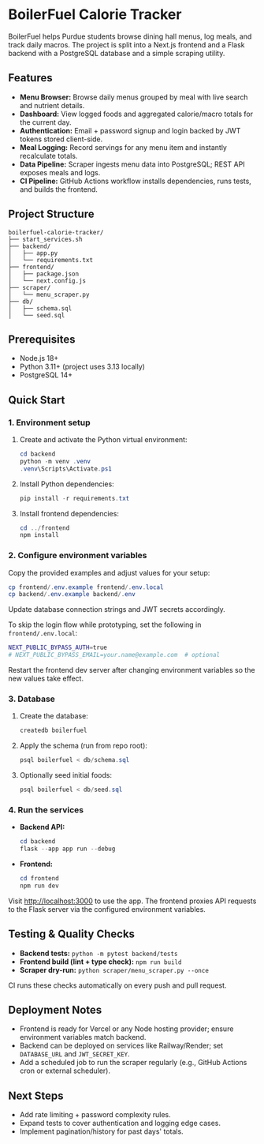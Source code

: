 # BoilerFuel Calorie Tracker

BoilerFuel helps Purdue students browse dining hall menus, log meals, and track daily macros. The project is split into a Next.js frontend and a Flask backend with a PostgreSQL database and a simple scraping utility.

## Features

- **Menu Browser:** Browse daily menus grouped by meal with live search and nutrient details.
- **Dashboard:** View logged foods and aggregated calorie/macro totals for the current day.
- **Authentication:** Email + password signup and login backed by JWT tokens stored client-side.
- **Meal Logging:** Record servings for any menu item and instantly recalculate totals.
- **Data Pipeline:** Scraper ingests menu data into PostgreSQL; REST API exposes meals and logs.
- **CI Pipeline:** GitHub Actions workflow installs dependencies, runs tests, and builds the frontend.

## Project Structure

```
boilerfuel-calorie-tracker/
├── start_services.sh
├── backend/
│   ├── app.py
│   └── requirements.txt
├── frontend/
│   ├── package.json
│   └── next.config.js
├── scraper/
│   └── menu_scraper.py
├── db/
│   ├── schema.sql
│   └── seed.sql
```

## Prerequisites

- Node.js 18+
- Python 3.11+ (project uses 3.13 locally)
- PostgreSQL 14+

## Quick Start

### 1. Environment setup

1. Create and activate the Python virtual environment:

   ```powershell
   cd backend
   python -m venv .venv
   .venv\Scripts\Activate.ps1
   ```

2. Install Python dependencies:

   ```powershell
   pip install -r requirements.txt
   ```

3. Install frontend dependencies:

   ```powershell
   cd ../frontend
   npm install
   ```

### 2. Configure environment variables

Copy the provided examples and adjust values for your setup:

```powershell
cp frontend/.env.example frontend/.env.local
cp backend/.env.example backend/.env
```

Update database connection strings and JWT secrets accordingly.

To skip the login flow while prototyping, set the following in `frontend/.env.local`:

```bash
NEXT_PUBLIC_BYPASS_AUTH=true
# NEXT_PUBLIC_BYPASS_EMAIL=your.name@example.com  # optional
```

Restart the frontend dev server after changing environment variables so the new values take effect.

### 3. Database

1. Create the database:

   ```powershell
   createdb boilerfuel
   ```

2. Apply the schema (run from repo root):

   ```powershell
   psql boilerfuel < db/schema.sql
   ```

3. Optionally seed initial foods:

   ```powershell
   psql boilerfuel < db/seed.sql
   ```

### 4. Run the services

- **Backend API:**

   ```powershell
   cd backend
   flask --app app run --debug
   ```

- **Frontend:**

   ```powershell
   cd frontend
   npm run dev
   ```

Visit <http://localhost:3000> to use the app. The frontend proxies API requests to the Flask server via the configured environment variables.

## Testing & Quality Checks

- **Backend tests:** `python -m pytest backend/tests`
- **Frontend build (lint + type check):** `npm run build`
- **Scraper dry-run:** `python scraper/menu_scraper.py --once`

CI runs these checks automatically on every push and pull request.

## Deployment Notes

- Frontend is ready for Vercel or any Node hosting provider; ensure environment variables match backend.
- Backend can be deployed on services like Railway/Render; set `DATABASE_URL` and `JWT_SECRET_KEY`.
- Add a scheduled job to run the scraper regularly (e.g., GitHub Actions cron or external scheduler).

## Next Steps

- Add rate limiting + password complexity rules.
- Expand tests to cover authentication and logging edge cases.
- Implement pagination/history for past days' totals.